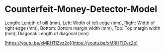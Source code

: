 # Counterfeit-Money-Detector-Model
Length: Length of bill (mm),
Left: Width of left edge (mm),
Right: Width of right edge (mm),
Bottom: Bottom margin width (mm),
Top: Top margin width (mm),
Diagonal: Length of diagonal (mm)

[https://youtu.be/xMRHTlZvz2o](https://youtu.be/xMRHTlZvz2o)